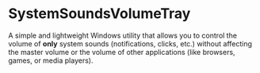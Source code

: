 # SystemSoundsVolumeTray
A simple and lightweight Windows utility that allows you to control the volume of **only** system sounds (notifications, clicks, etc.) without affecting the master volume or the volume of other applications (like browsers, games, or media players).

